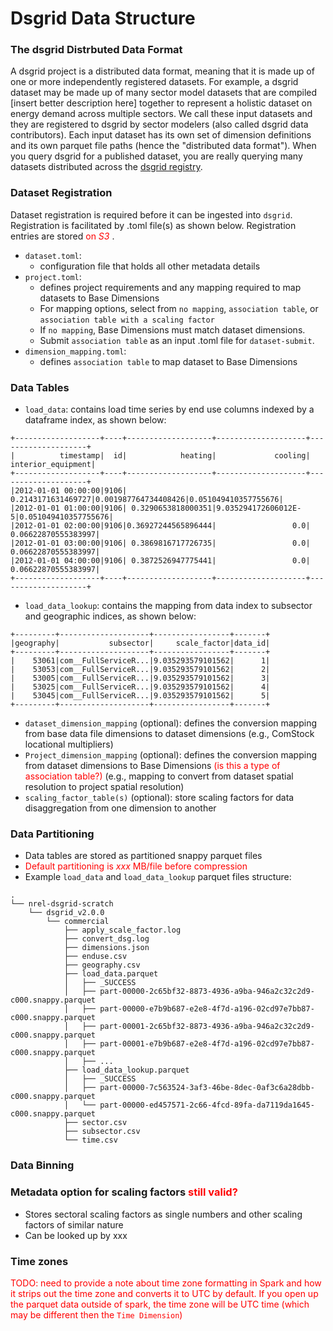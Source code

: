 # Dsgrid Data Structure

### The dsgrid Distrbuted Data Format
A dsgrid project is a distributed data format, meaning that it is made up of one or more independently registered datasets. For example, a dsgrid dataset may be made up of many sector model datasets that are compiled [insert better description here] together to represent a holistic dataset on energy demand across multiple sectors. We call these input datasets and they are registered to dsgrid by sector modelers (also called dsgrid data contributors). Each input dataset has its own set of dimension definitions and its own parquet file paths (hence the "distributed data format"). When you query dsgrid for a published dataset, you are really querying many datasets distributed across the [dsgrid registry](LINK-TO-PATH-HERE).

### Dataset Registration
Dataset registration is required before it can be ingested into `dsgrid`. Registration is facilitated by .toml file(s) as shown below. Registration entries are stored <span style="color:red"> on *S3* </span>.

- `dataset.toml`: 
    - configuration file that holds all other metadata details
- `project.toml`:
    - defines project requirements and any mapping required to map datasets to Base Dimensions
	- For mapping options, select from `no mapping`, `association table`, or `association table with a scaling factor`
	- If `no mapping`, Base Dimensions must match dataset dimensions.
	- Submit `association table` as an input .toml file for `dataset-submit`.
- `dimension_mapping.toml`: 
    - defines `association table` to map dataset to Base Dimensions

### Data Tables
- `load_data`: contains load time series by end use columns indexed by a dataframe index, as shown below:

```
+-------------------+----+-------------------+--------------------+--------------------+
|          timestamp|  id|            heating|             cooling|  interior_equipment|
+-------------------+----+-------------------+--------------------+--------------------+
|2012-01-01 00:00:00|9106| 0.2143171631469727|0.001987764734408426|0.051049410357755676|
|2012-01-01 01:00:00|9106| 0.3290653818000351|9.035294172606012E-5|0.051049410357755676|
|2012-01-01 02:00:00|9106|0.36927244565896444|                 0.0| 0.06622870555383997|
|2012-01-01 03:00:00|9106| 0.3869816717726735|                 0.0| 0.06622870555383997|
|2012-01-01 04:00:00|9106| 0.3872526947775441|                 0.0| 0.06622870555383997|
+-------------------+----+-------------------+--------------------+--------------------+
```

- `load_data_lookup`: contains the mapping from data index to subsector and geographic indices, as shown below:

```
+---------+--------------------+-----------------+-------+
|geography|           subsector|     scale_factor|data_id|
+---------+--------------------+-----------------+-------+
|    53061|com__FullServiceR...|9.035293579101562|      1|
|    53053|com__FullServiceR...|9.035293579101562|      2|
|    53005|com__FullServiceR...|9.035293579101562|      3|
|    53025|com__FullServiceR...|9.035293579101562|      4|
|    53045|com__FullServiceR...|9.035293579101562|      5|
+---------+--------------------+-----------------+-------+
```

- `dataset_dimension_mapping` (optional): defines the conversion mapping from base data file dimensions to dataset dimensions (e.g., ComStock locational multipliers)
- `Project_dimension_mapping` (optional): defines the conversion mapping from dataset dimensions to Base Dimensions <span style="color:red">(is this a type of association table?)</span> (e.g., mapping to convert from dataset spatial resolution to project spatial resolution)
- `scaling_factor_table(s)` (optional): store scaling factors for data disaggregation from one dimension to another

### Data Partitioning
- Data tables are stored as partitioned snappy parquet files
- <span style="color:red">Default partitioning is *xxx* MB/file before compression</span>
- Example `load_data` and `load_data_lookup` parquet files structure:
```
.
└── nrel-dsgrid-scratch
    └── dsgrid_v2.0.0
        └── commercial
            ├── apply_scale_factor.log
            ├── convert_dsg.log
            ├── dimensions.json
            ├── enduse.csv
            ├── geography.csv
            ├── load_data.parquet
            │   ├── _SUCCESS
            │   ├── part-00000-2c65bf32-8873-4936-a9ba-946a2c32c2d9-c000.snappy.parquet
            │   ├── part-00000-e7b9b687-e2e8-4f7d-a196-02cd97e7bb87-c000.snappy.parquet
            │   ├── part-00001-2c65bf32-8873-4936-a9ba-946a2c32c2d9-c000.snappy.parquet
            │   ├── part-00001-e7b9b687-e2e8-4f7d-a196-02cd97e7bb87-c000.snappy.parquet
            │   ├── ...     
            ├── load_data_lookup.parquet
            │   ├── _SUCCESS
            │   ├── part-00000-7c563524-3af3-46be-8dec-0af3c6a28dbb-c000.snappy.parquet
            │   └── part-00000-ed457571-2c66-4fcd-89fa-da7119da1645-c000.snappy.parquet
            ├── sector.csv
            ├── subsector.csv
            └── time.csv
```

### Data Binning

### Metadata option for scaling factors  <span style="color:red"> still valid? </span>
- Stores sectoral scaling factors as single numbers and other scaling factors of similar nature
- Can be looked up by xxx

### Time zones
<span style="color:red"> TODO: need to provide a note about time zone formatting in Spark and how it strips out the time zone and converts it to UTC by default. If you open up the parquet data outside of spark, the time zone will be UTC time (which may be different then the `Time Dimension`) </span>